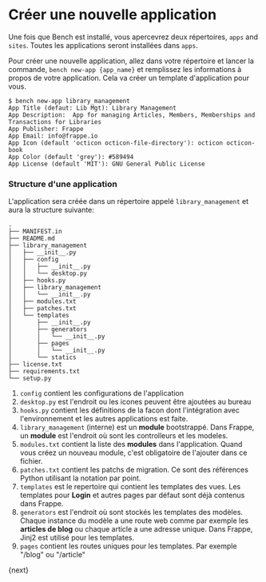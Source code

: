 # Créer une nouvelle application

Une fois que Bench est installé, vous apercevrez deux répertoires, `apps` and `sites`. Toutes les applications seront 
installées dans `apps`.

Pour créer une nouvelle application, allez dans votre répertoire et lancer la commande, `bench new-app {app_name}` et 
remplissez les informations à propos de votre application. Cela va créer un template d'application pour vous.

	$ bench new-app library_management
	App Title (defaut: Lib Mgt): Library Management
	App Description:  App for managing Articles, Members, Memberships and Transactions for Libraries
	App Publisher: Frappe
	App Email: info@frappe.io
	App Icon (default 'octicon octicon-file-directory'): octicon octicon-book
	App Color (default 'grey'): #589494
	App License (default 'MIT'): GNU General Public License

### Structure d'une application

L'application sera créée dans un répertoire appelé `library_management` et aura la structure suivante:

	.
	├── MANIFEST.in
	├── README.md
	├── library_management
	│   ├── __init__.py
	│   ├── config
	│   │   ├── __init__.py
	│   │   └── desktop.py
	│   ├── hooks.py
	│   ├── library_management
	│   │   └── __init__.py
	│   ├── modules.txt
	│   ├── patches.txt
	│   └── templates
	│       ├── __init__.py
	│       ├── generators
	│       │   └── __init__.py
	│       ├── pages
	│       │   └── __init__.py
	│       └── statics
	├── license.txt
	├── requirements.txt
	└── setup.py

1. `config` contient les configurations de l'application 
1. `desktop.py` est l'endroit ou les icones peuvent être ajoutées au bureau
1. `hooks.py` contient les définitions de la facon dont l'intégration avec l'environnement et les autres applications est faite.
1. `library_management` (interne) est un **module** bootstrappé. Dans Frappe, un **module** est l'endroit où sont les controlleurs et les modeles.
1. `modules.txt` contient la liste des **modules** dans l'application. Quand vous créez un nouveau module, c'est obligatoire de l'ajouter dans ce fichier.
1. `patches.txt` contient les patchs de migration. Ce sont des références Python utilisant la notation par point.
1. `templates` est le repertoire qui contient les templates des vues. Les templates pour **Login** et autres pages par défaut sont déjà contenus dans Frappe.
1. `generators` est l'endroit où sont stockés les templates des modèles. Chaque instance du modèle a une route web comme par exemple les **articles de blog** ou chaque article a une adresse unique. Dans Frappe, Jinj2 est utilisé pour les templates.
1. `pages` contient les routes uniques pour les templates. Par exemple "/blog" ou "/article"

{next}
